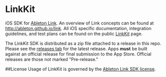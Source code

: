 LinkKit
=========

iOS SDK for [Ableton Link](https://ableton.com/link). An overview of Link concepts can be found at http://ableton.github.io/link. All iOS specific documentation, integration guidelines, and test plans can be found on the public [LinkKit](https://ableton.github.io/linkkit) page.

The LinkKit SDK is distributed as a zip file attached to a release in this repo. Please see the [releases tab](https://github.com/Ableton/LinkKit/releases) for the latest release. Apps **must** be built against an official release for final submission to the App Store. Official releases are those not marked "Pre-release."

##License
Usage of LinkKit is governed by the [Ableton Link SDK license](Ableton_Link_SDK_License_v2.0.pdf).
